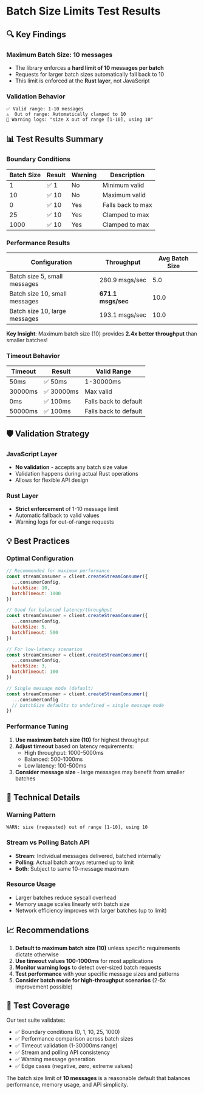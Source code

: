 # Batch Size Limits Test Results

## 🔍 **Key Findings**

### **Maximum Batch Size: 10 messages**
- The library enforces a **hard limit of 10 messages per batch**
- Requests for larger batch sizes automatically fall back to 10
- This limit is enforced at the **Rust layer**, not JavaScript

### **Validation Behavior**
```
✅ Valid range: 1-10 messages
⚠️  Out of range: Automatically clamped to 10
🚨 Warning logs: "size X out of range [1-10], using 10"
```

## 📊 **Test Results Summary**

### **Boundary Conditions**
| Batch Size | Result | Warning | Description |
|------------|---------|---------|-------------|
| 1 | ✅ 1 | No | Minimum valid |
| 10 | ✅ 10 | No | Maximum valid |
| 0 | ✅ 10 | Yes | Falls back to max |
| 25 | ✅ 10 | Yes | Clamped to max |
| 1000 | ✅ 10 | Yes | Clamped to max |

### **Performance Results**
| Configuration | Throughput | Avg Batch Size |
|---------------|------------|----------------|
| Batch size 5, small messages | 280.9 msgs/sec | 5.0 |
| Batch size 10, small messages | **671.1 msgs/sec** | 10.0 |
| Batch size 10, large messages | 193.1 msgs/sec | 10.0 |

**Key Insight**: Maximum batch size (10) provides **2.4x better throughput** than smaller batches!

### **Timeout Behavior**
| Timeout | Result | Valid Range |
|---------|--------|-------------|
| 50ms | ✅ 50ms | 1-30000ms |
| 30000ms | ✅ 30000ms | Max valid |
| 0ms | ✅ 100ms | Falls back to default |
| 50000ms | ✅ 100ms | Falls back to default |

## 🛡️ **Validation Strategy**

### **JavaScript Layer**
- **No validation** - accepts any batch size value
- Validation happens during actual Rust operations
- Allows for flexible API design

### **Rust Layer** 
- **Strict enforcement** of 1-10 message limit
- Automatic fallback to valid values
- Warning logs for out-of-range requests

## 💡 **Best Practices**

### **Optimal Configuration**
```javascript
// Recommended for maximum performance
const streamConsumer = client.createStreamConsumer({
  ...consumerConfig,
  batchSize: 10,
  batchTimeout: 1000
})

// Good for balanced latency/throughput  
const streamConsumer = client.createStreamConsumer({
  ...consumerConfig,
  batchSize: 5,
  batchTimeout: 500
})

// For low-latency scenarios
const streamConsumer = client.createStreamConsumer({
  ...consumerConfig,
  batchSize: 3,
  batchTimeout: 100
})

// Single message mode (default)
const streamConsumer = client.createStreamConsumer({
  ...consumerConfig
  // batchSize defaults to undefined = single message mode
})
```

### **Performance Tuning**
1. **Use maximum batch size (10)** for highest throughput
2. **Adjust timeout** based on latency requirements:
   - High throughput: 1000-5000ms
   - Balanced: 500-1000ms  
   - Low latency: 100-500ms
3. **Consider message size** - large messages may benefit from smaller batches

## 🔬 **Technical Details**

### **Warning Pattern**
```
WARN: size {requested} out of range [1-10], using 10
```

### **Stream vs Polling Batch API**
- **Stream**: Individual messages delivered, batched internally
- **Polling**: Actual batch arrays returned up to limit
- **Both**: Subject to same 10-message maximum

### **Resource Usage**
- Larger batches reduce syscall overhead
- Memory usage scales linearly with batch size
- Network efficiency improves with larger batches (up to limit)

## 📈 **Recommendations**

1. **Default to maximum batch size (10)** unless specific requirements dictate otherwise
2. **Use timeout values 100-1000ms** for most applications  
3. **Monitor warning logs** to detect over-sized batch requests
4. **Test performance** with your specific message sizes and patterns
5. **Consider batch mode for high-throughput scenarios** (2-5x improvement possible)

## 🧪 **Test Coverage**

Our test suite validates:
- ✅ Boundary conditions (0, 1, 10, 25, 1000)
- ✅ Performance comparison across batch sizes
- ✅ Timeout validation (1-30000ms range)
- ✅ Stream and polling API consistency
- ✅ Warning message generation
- ✅ Edge cases (negative, zero, extreme values)

The batch size limit of **10 messages** is a reasonable default that balances performance, memory usage, and API simplicity.